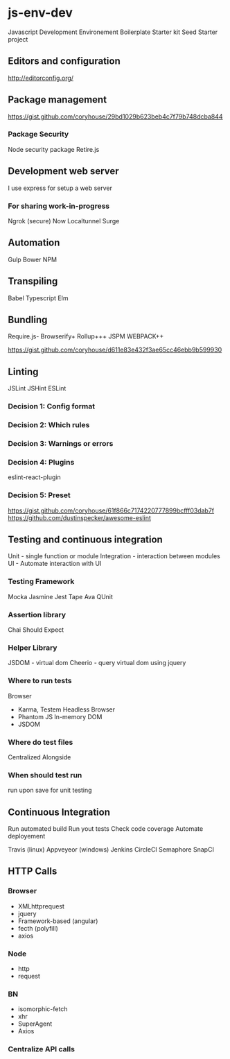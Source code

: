# js-env-dev
Javascript Development Environement
Boilerplate
Starter kit
Seed
Starter project

## Editors and configuration

http://editorconfig.org/

## Package management

https://gist.github.com/coryhouse/29bd1029b623beb4c7f79b748dcba844

### Package Security 
Node security package
Retire.js

## Development web server

I use express for setup a web server

### For sharing work-in-progress

Ngrok (secure)
Now
Localtunnel
Surge


## Automation
Gulp 
Bower
NPM

## Transpiling

Babel
Typescript
Elm

## Bundling

Require.js-
Browserify+
Rollup+++
JSPM
WEBPACK++

https://gist.github.com/coryhouse/d611e83e432f3ae65cc46ebb9b599930

## Linting

JSLint
JSHint
ESLint

### Decision 1: Config format
### Decision 2: Which rules
### Decision 3: Warnings or errors
### Decision 4: Plugins
eslint-react-plugin

### Decision 5: Preset

https://gist.github.com/coryhouse/61f866c7174220777899bcfff03dab7f
https://github.com/dustinspecker/awesome-eslint

## Testing and continuous integration
Unit - single function or module
Integration - interaction between modules
UI - Automate interaction with UI

### Testing Framework

Mocka
Jasmine
Jest
Tape
Ava
QUnit

### Assertion library

Chai
Should
Expect

### Helper Library

JSDOM - virtual dom
Cheerio - query virtual dom using jquery

### Where to run tests

Browser
  - Karma, Testem
Headless Browser
  - Phantom JS
In-memory DOM
  - JSDOM

### Where do test files
Centralized
Alongside

### When should test run

run upon save for unit testing

## Continuous Integration

Run automated build
Run yout tests
Check code coverage 
Automate deployement

Travis (linux)
Appveyeor (windows)
Jenkins
CircleCI
Semaphore
SnapCI


## HTTP Calls

### Browser
* XMLhttprequest
* jquery
* Framework-based (angular)
* fecth (polyfill)
* axios
### Node
* http
* request

### BN

* isomorphic-fetch
* xhr
* SuperAgent
* Axios

### Centralize API calls









